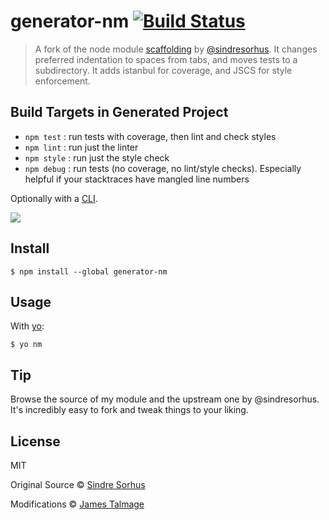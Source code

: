 # generator-nm [![Build Status](https://travis-ci.org/jamestalmage/generator-nm.svg?branch=master)](https://travis-ci.org/jamestalmage/generator-nm)

> A fork of the node module [scaffolding](https://npmjs.com/generator-nm) by [@sindresorhus](https://www.npmjs.com/~sindresorhus).
> It changes preferred indentation to spaces from tabs, and moves tests to a subdirectory.
> It adds istanbul for coverage, and JSCS for style enforcement.

## Build Targets in Generated Project

- `npm test` : run tests with coverage, then lint and check styles
- `npm lint` : run just the linter
- `npm style` : run just the style check
- `npm debug` : run tests (no coverage, no lint/style checks). Especially helpful if your stacktraces have mangled line numbers

Optionally with a [CLI](http://en.wikipedia.org/wiki/Command-line_interface).

![](screenshot.png)


## Install

```
$ npm install --global generator-nm
```


## Usage

With [yo](https://github.com/yeoman/yo):

```
$ yo nm
```


## Tip

Browse the source of my module and the upstream one by @sindresorhus. It's incredibly easy to fork and tweak things to your liking.


## License

MIT 

Original Source © [Sindre Sorhus](http://sindresorhus.com)

Modifications © [James Talmage](https://github.com/jamestalmage)

